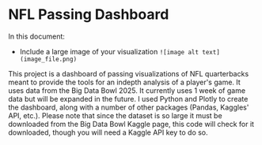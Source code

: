 # NFL Passing Dashboard

In this document:
 - Include a large image of your visualization ```![image alt text](image_file.png)```

This project is a dashboard of passing visualizations of NFL quarterbacks meant to provide the tools for an indepth analysis of a player's game. It uses data from the Big Data Bowl 2025.
It currently uses 1 week of game data but will be expanded in the future. I used Python and Plotly to create the dashboard, along with a number of other packages (Pandas, Kaggles' API, etc.). Please note that since the dataset is so large it must be downloaded from the Big Data Bowl Kaggle page, this code will check for it downloaded, though you will need a Kaggle API key to do so.
